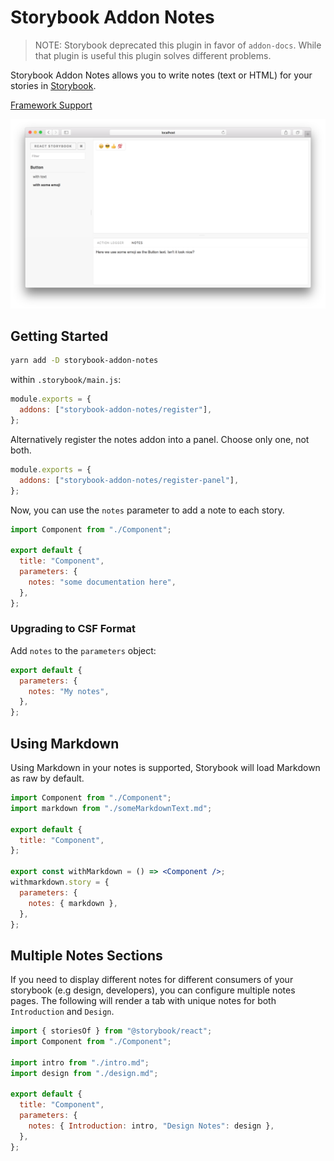 # Storybook Addon Notes

> NOTE: Storybook deprecated this plugin in favor of `addon-docs`.
> While that plugin is useful this plugin solves different problems.

Storybook Addon Notes allows you to write notes (text or HTML) for your stories in [Storybook](https://storybook.js.org).

[Framework Support](https://github.com/storybookjs/storybook/blob/master/ADDONS_SUPPORT.md)

![Storybook Addon Notes Demo](docs/demo.png)

## Getting Started

```sh
yarn add -D storybook-addon-notes
```

within `.storybook/main.js`:

```js
module.exports = {
  addons: ["storybook-addon-notes/register"],
};
```

Alternatively register the notes addon into a panel. Choose only one, not both.

```js
module.exports = {
  addons: ["storybook-addon-notes/register-panel"],
};
```

Now, you can use the `notes` parameter to add a note to each story.

```js
import Component from "./Component";

export default {
  title: "Component",
  parameters: {
    notes: "some documentation here",
  },
};
```

### Upgrading to CSF Format

Add `notes` to the `parameters` object:

```js
export default {
  parameters: {
    notes: "My notes",
  },
};
```

## Using Markdown

Using Markdown in your notes is supported, Storybook will load Markdown as raw by default.

```jsx
import Component from "./Component";
import markdown from "./someMarkdownText.md";

export default {
  title: "Component",
};

export const withMarkdown = () => <Component />;
withmarkdown.story = {
  parameters: {
    notes: { markdown },
  },
};
```

## Multiple Notes Sections

If you need to display different notes for different consumers of your storybook (e.g design, developers), you can configure multiple notes pages. The following will render a tab with unique notes for both `Introduction` and `Design`.

```js
import { storiesOf } from "@storybook/react";
import Component from "./Component";

import intro from "./intro.md";
import design from "./design.md";

export default {
  title: "Component",
  parameters: {
    notes: { Introduction: intro, "Design Notes": design },
  },
};
```
